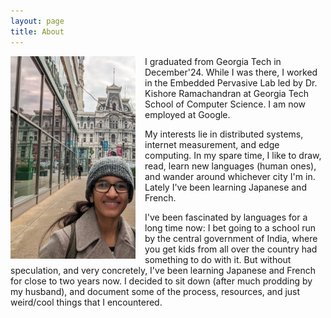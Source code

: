 ```yaml
---
layout: page
title: About
---
```

<img align="left" src="/files/me.jpg" alt="" height="auto" width="200px" style="margin-right: 15px; margin-bottom: 8px"/>
 I graduated from Georgia Tech in December'24. While I was there, I worked in the Embedded Pervasive Lab led by Dr. Kishore Ramachandran at Georgia Tech School of Computer Science. I am now employed at Google.<br/> 
  
 My interests lie in distributed systems, internet measurement, and edge computing. In my spare time, I like to draw, read, learn new languages (human ones), and wander around whichever city I'm in. Lately I've been learning Japanese and French.    
  
I've been fascinated by languages for a long time now: I bet going to a school run by the central government of India, where you get kids from all over the country had something to do with it. But without speculation, and very concretely, I've been learning Japanese and French for close to two years now. I decided to sit down (after much prodding by my husband), and document some of the process, resources, and just weird/cool things that I encountered.



